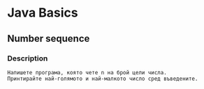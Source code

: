 # Java Basics

## Number sequence

### Description
    Напишете програма, която чете n на брой цели числа. 
    Принтирайте най-голямото и най-малкото число сред въведените.